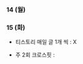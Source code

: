 ### 14 (월)
### 15 (화)

- 티스토리 매일 글 1개 씩 : X 

- 주 2회 크로스핏 : 
<!--stackedit_data:
eyJoaXN0b3J5IjpbOTU5Mjc2NzRdfQ==
-->